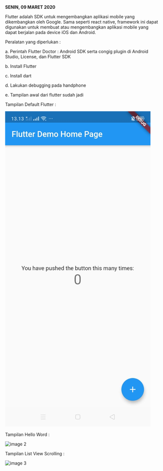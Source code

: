 **SENIN, 09 MARET 2020**

Flutter adalah SDK untuk mengembangkan aplikasi mobile yang dikembangkan oleh Google. Sama seperti react native, framework ini dapat digunakan untuk membuat atau mengembangkan aplikasi mobile yang dapat berjalan pada device iOS dan Android. 

 Peralatan yang diperlukan :
  
 a. Perintah Flutter Doctor : Android SDK serta congig plugin di Android Studio, License, dan Flutter SDK
  
 b. Install Flutter
  
 c. Install dart
  
 d. Lakukan debugging pada handphone
  
 e. Tampilan awal dari flutter sudah jadi

 Tampilan Default Flutter :

 ![image 1](https://github.com/Nurul30/praxis-academy/blob/master/Novice/02-01/gambar1.jpeg)

 Tampilan Hello Word :

 ![image 2](https://github.com/Nurul30/praxis-academy/tree/master/Novice/02-01/gambar2.jpeg)

 Tampilan List View Scrolling :

 ![image 3](https://github.com/Nurul30/praxis-academy/tree/master/Novice/02-01/gambar3.jpeg)


  
